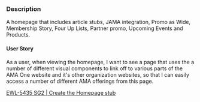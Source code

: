 ### Description
A homepage that includes article stubs, JAMA integration, Promo as Wide, Membership Story, Four Up Lists, Partner promo, Upcoming Events and Products.

#### User Story
As a user, when viewing the homepage, I want to see a page that uses the a number of different visual components to link off to various parts of the AMA One website and it's other organization websites, so that I can easily access a number of different AMA offerings from this page.

[EWL-5435 SG2 | Create the Homepage stub](https://issues.ama-assn.org/browse/EWL-5435)
